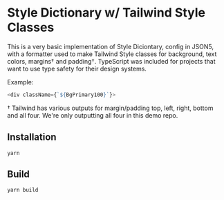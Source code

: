 # Style Dictionary w/ Tailwind Style Classes

This is a very basic implementation of Style Diciontary, config in JSON5, with a formatter used to make Tailwind Style classes for background, text colors, margins† and padding†. TypeScript was included for projects that want to use type safety for their design systems.

Example:

```js
<div className={`${BgPrimary100}`}>
```

† Tailwind has various outputs for margin/padding top, left, right, bottom and all four. We're only outputting all four in this demo repo.

## Installation

`yarn`

## Build

`yarn build`

